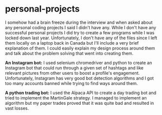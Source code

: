 # personal-projects

I somehow had a brain freeze during the interview and when asked about any personal coding projects I said I didn't have any. While I don't have any successful personal projects I did try to create a few programs while I was locked down last year. Unfortunately, I don't have any of the files since I left them locally on a laptop back in Canada but I'll include a very brief explanation of them. I could easily explain my design process around them and talk about the problem solving that went into creating them.

**An Instagram bot:**
I used selenium chromedriver and python to create an Instagram bot that could run through a given set of hashtags and like relevant pictures from other users to boost a profile's engagement. Unfortunately, Instagram has very good bot detection algorithms and I got too many accounts banned while trying to find ways around them. 

**A python trading bot:**
I used the Alpaca API to create a day trading bot and tried to implement the MartinGale strategy. I managed to implement an algorithm but my paper trades proved that it was quite bad and resulted in vast losses. 
